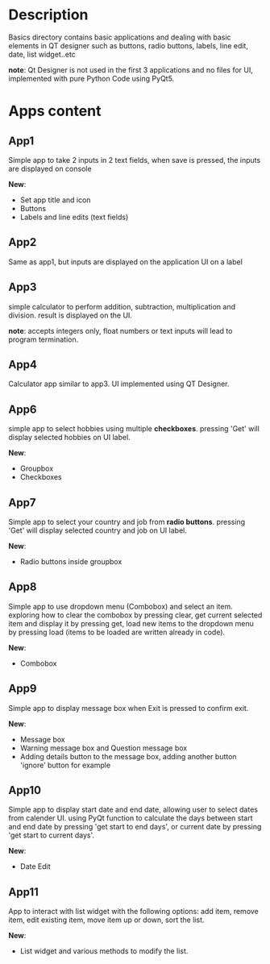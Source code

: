 # Description
Basics directory contains basic applications and dealing with basic elements in QT designer such as buttons, radio buttons, labels, line edit, date, list widget..etc

**note**: Qt Designer is not used in the first 3 applications and no files for UI, implemented with pure Python Code using PyQt5.

# Apps content

## App1

Simple app to take 2 inputs in 2 text fields, when save is pressed, the inputs are displayed on console

**New**:
- Set app title and icon
- Buttons
- Labels and line edits (text fields)

## App2
Same as app1, but inputs are displayed on the application UI on a label

## App3
simple calculator to perform addition, subtraction, multiplication and division. result is displayed on the UI.

**note**: accepts integers only, float numbers or text inputs will lead to program termination.

## App4
Calculator app similar to app3. UI implemented using QT Designer.

## App6
simple app to select hobbies using multiple **checkboxes**. pressing 'Get' will display selected hobbies on UI label.

**New**:
- Groupbox
- Checkboxes

## App7
Simple app to select your country and job from **radio buttons**. pressing 'Get' will display selected country and job on UI label.

**New**:
- Radio buttons inside groupbox

## App8
Simple app to use dropdown menu (Combobox) and select an item. exploring how to clear the combobox by pressing clear, get current selected item and display it by pressing get, load new items to the dropdown menu by pressing load (items to be loaded are written already in code).

**New**:
- Combobox

## App9
Simple app to display message box when Exit is pressed to confirm exit.

**New**:
- Message box
- Warning message box and Question message box
- Adding details button to the message box, adding another button 'ignore' button for example

## App10
Simple app to display start date and end date, allowing user to select dates from calender UI. using PyQt function to calculate the days between start and end date by pressing 'get start to end days', or current date by pressing 'get start to current days'.

**New**:
- Date Edit

## App11
App to interact with list widget with the following options: add item, remove item, edit existing item, move item up or down, sort the list.

**New**:
- List widget and various methods to modify the list.
